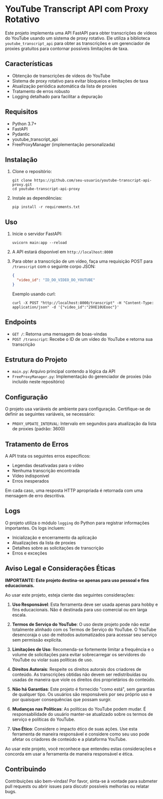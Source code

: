 
# YouTube Transcript API com Proxy Rotativo

Este projeto implementa uma API FastAPI para obter transcrições de vídeos do YouTube usando um sistema de proxy rotativo. Ele utiliza a biblioteca `youtube_transcript_api` para obter as transcrições e um gerenciador de proxies gratuitos para contornar possíveis limitações de taxa.

## Características

- Obtenção de transcrições de vídeos do YouTube
- Sistema de proxy rotativo para evitar bloqueios e limitações de taxa
- Atualização periódica automática da lista de proxies
- Tratamento de erros robusto
- Logging detalhado para facilitar a depuração

## Requisitos

- Python 3.7+
- FastAPI
- Pydantic
- youtube_transcript_api
- FreeProxyManager (implementação personalizada)

## Instalação

1. Clone o repositório:
   ```
   git clone https://github.com/seu-usuario/youtube-transcript-api-proxy.git
   cd youtube-transcript-api-proxy
   ```

2. Instale as dependências:
   ```
   pip install -r requirements.txt
   ```

## Uso

1. Inicie o servidor FastAPI:
   ```
   uvicorn main:app --reload
   ```

2. A API estará disponível em `http://localhost:8000`

3. Para obter a transcrição de um vídeo, faça uma requisição POST para `/transcript` com o seguinte corpo JSON:
   ```json
   {
     "video_id": "ID_DO_VIDEO_DO_YOUTUBE"
   }
   ```

   Exemplo usando curl:
   ```
   curl -X POST "http://localhost:8000/transcript" -H "Content-Type: application/json" -d '{"video_id":"29XE10UEooc"}'
   ```

## Endpoints

- `GET /`: Retorna uma mensagem de boas-vindas
- `POST /transcript`: Recebe o ID de um vídeo do YouTube e retorna sua transcrição

## Estrutura do Projeto

- `main.py`: Arquivo principal contendo a lógica da API
- `FreeProxyManager.py`: Implementação do gerenciador de proxies (não incluído neste repositório)

## Configuração

O projeto usa variáveis de ambiente para configuração. Certifique-se de definir as seguintes variáveis, se necessário:

- `PROXY_UPDATE_INTERVAL`: Intervalo em segundos para atualização da lista de proxies (padrão: 3600)

## Tratamento de Erros

A API trata os seguintes erros específicos:

- Legendas desativadas para o vídeo
- Nenhuma transcrição encontrada
- Vídeo indisponível
- Erros inesperados

Em cada caso, uma resposta HTTP apropriada é retornada com uma mensagem de erro descritiva.

## Logs

O projeto utiliza o módulo `logging` do Python para registrar informações importantes. Os logs incluem:

- Inicialização e encerramento da aplicação
- Atualizações da lista de proxies
- Detalhes sobre as solicitações de transcrição
- Erros e exceções

## Aviso Legal e Considerações Éticas

**IMPORTANTE: Este projeto destina-se apenas para uso pessoal e fins educacionais.**

Ao usar este projeto, esteja ciente das seguintes considerações:

1. **Uso Responsável**: Esta ferramenta deve ser usada apenas para hobby e fins educacionais. Não é destinada para uso comercial ou em larga escala.

2. **Termos de Serviço do YouTube**: O uso deste projeto pode não estar totalmente alinhado com os Termos de Serviço do YouTube. O YouTube desencoraja o uso de métodos automatizados para acessar seu serviço sem permissão explícita.

3. **Limitações de Uso**: Recomenda-se fortemente limitar a frequência e o volume de solicitações para evitar sobrecarregar os servidores do YouTube ou violar suas políticas de uso.

4. **Direitos Autorais**: Respeite os direitos autorais dos criadores de conteúdo. As transcrições obtidas não devem ser redistribuídas ou usadas de maneira que viole os direitos dos proprietários do conteúdo.

5. **Não há Garantias**: Este projeto é fornecido "como está", sem garantias de qualquer tipo. Os usuários são responsáveis por seu próprio uso e por quaisquer consequências que possam surgir.

6. **Mudanças nas Políticas**: As políticas do YouTube podem mudar. É responsabilidade do usuário manter-se atualizado sobre os termos de serviço e políticas do YouTube.

7. **Uso Ético**: Considere o impacto ético de suas ações. Use esta ferramenta de maneira responsável e considere como seu uso pode afetar os criadores de conteúdo e a plataforma YouTube.

Ao usar este projeto, você reconhece que entendeu estas considerações e concorda em usar a ferramenta de maneira responsável e ética.

## Contribuindo

Contribuições são bem-vindas! Por favor, sinta-se à vontade para submeter pull requests ou abrir issues para discutir possíveis melhorias ou relatar bugs.

